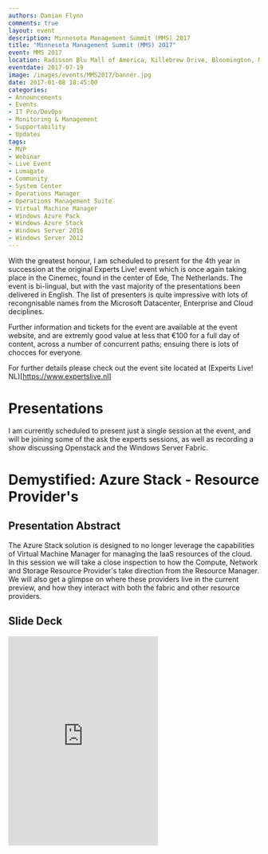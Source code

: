 ```yaml
---
authors: Damian Flynn
comments: true
layout: event
description: Minnesota Management Summit (MMS) 2017
title: "Minnesota Management Summit (MMS) 2017"
event: MMS 2017
location: Radisson Blu Mall of America, Killebrew Drive, Bloomington, MN, United States
eventdate: 2017-07-19
image: /images/events/MMS2017/banner.jpg
date: 2017-01-08 18:45:00
categories:
- Announcements
- Events
- IT Pro/DevOps
- Monitoring & Management
- Supportability
- Updates
tags:
- MVP
- Webinar
- Live Event
- Lumagate
- Community
- System Center
- Operations Manager
- Operations Management Suite
- Virtual Machine Manager
- Windows Azure Pack
- Windows Azure Stack
- Windows Server 2016
- Windows Server 2012
---
```




<!--excerpt.start-->With the greatest honour, I am scheduled to present for the 4th year in succession at the original Experts Live! event which is once again taking place in the Cinemec, found in the center of Ede, The Netherlands.<!--excerpt.end--> The event is bi-lingual, but with the vast majority of the presentations been delivered in English. The list of presenters is quite impressive with lots of recongnisable names from the Microsoft Datacenter, Enterprise and Cloud deciplines.

Further information and tickets for the event are available at the event website, and are extremly good value at less that €100 for a full day of content, across a number of concurrent paths; ensuing there is lots of chocces for everyone.

For further details please check out the event site located at (Experts Live! NL)[https://www.expertslive.nl]

# Presentations
I am currently scheduled to present just a single session at the event, and will be joining some of the ask the experts sessions, as well as recording a show discussing Openstack and the Windows Server Fabric.


# Demystified: Azure Stack -  Resource Provider's
## Presentation Abstract

The Azure Stack solution is designed to no longer leverage the capabilities of Virtual Machine Manager for managing the IaaS resources of the cloud. In this session we will take a close inspection to how the Compute, Network and Storage Resource Provider's take direction from the Resource Manager. We will also get a glimpse on where these providers live in the current preview, and how they interact with both the fabric and other resource providers.

## Slide Deck

<iframe src='https://onedrive.live.com/embed?cid=BD3EF2B8303CD835&resid=BD3EF2B8303CD835%21236414&authkey=AKd_ymIK5zB3u9Q&em=2&wdAr=1.7777777777777777' class="ui middle aligned container" height="420"  frameborder='0' scrolling="no"></iframe>

